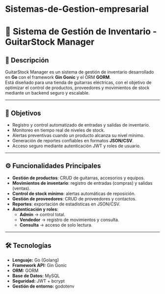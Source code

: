 # Sistemas-de-Gestion-empresarial
# 🎸 Sistema de Gestión de Inventario - GuitarStock Manager

## 📌 Descripción
GuitarStock Manager es un sistema de gestión de inventario desarrollado en **Go** con el framework **Gin Gonic** y el ORM **GORM**.  
Está diseñado para una tienda de guitarras eléctricas, con el objetivo de optimizar el control de productos, proveedores y movimientos de stock mediante un backend seguro y escalable.

-----------------

## 🎯 Objetivos
- Registro y control automatizado de entradas y salidas de inventario.
- Monitoreo en tiempo real de niveles de stock.
- Alertas preventivas cuando un producto alcanza su nivel mínimo.
- Generación de reportes confiables en formatos **JSON/CSV**.
- Acceso seguro mediante autenticación JWT y roles de usuario.

----------------

## ⚙️ Funcionalidades Principales
- **Gestión de productos**: CRUD de guitarras, accesorios y equipos.
- **Movimientos de inventario**: registro de entradas (compras) y salidas (ventas).
- **Control de stock mínimo**: alertas automáticas de reposición.
- **Gestión de proveedores**: CRUD de proveedores y contactos.
- **Reportes**: exportación de estadísticas en JSON/CSV.
- **Autenticación y roles**:
  - **Admin** → control total.
  - **Vendedor** → registro de movimientos y consulta.
  - **Consulta** → acceso de solo lectura.

---------------------

## 🛠️ Tecnologías
- **Lenguaje:** Go (Golang)  
- **Framework API:** Gin Gonic  
- **ORM:** GORM  
- **Base de Datos:** MySQL 
- **Seguridad:** JWT + bcrypt  
- **Gestión de entorno:** godotenv  

